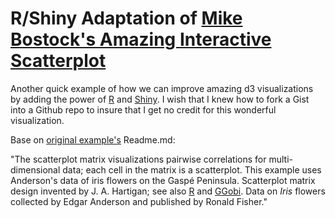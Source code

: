 R/Shiny Adaptation of [Mike Bostock's Amazing Interactive Scatterplot](http://bl.ocks.org/mbostock/4063663)
===========================================================================================================

Another quick example of how we can improve amazing d3 visualizations by adding the power of [R](http://r-project.org) and [Shiny](http://rstudio.com/shiny).  I wish that I knew how to fork a Gist into a Github repo to insure that I get no credit for this wonderful visualization.

Base on [original example's](http://gist.github.com/4063663) Readme.md:

"The scatterplot matrix visualizations pairwise correlations for multi-dimensional data; each cell in the matrix is a scatterplot. This example uses Anderson's data of iris flowers on the Gaspé Peninsula. Scatterplot matrix design invented by J. A. Hartigan; see also [R](http://www.r-project.org/) and [GGobi](http://www.ggobi.org/). Data on *Iris* flowers collected by Edgar Anderson and published by Ronald Fisher."
